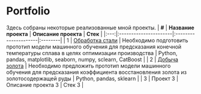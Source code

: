 # Portfolio
Здесь собраны некоторые реализованные мной проекты.
| **#** | **Название проекта** | **Описание проекта** | **Стек** |
|:---:|:----------------------|:---------------------|:--------|
| 1   | [Обработка стали](https://github.com/I-Elmanovich/Portfolio/tree/main/Steel%20project)             | Необходимо подготовить прототип модели машинного обучения для предсказания конечной температуры сплава в целях оптимизации производства   | Python, pandas, matplotlib, seaborn, numpy, sclearn, CatBoost  |
| 2   | [Добыча золота](https://github.com/I-Elmanovich/Portfolio/tree/main/Gold%20production)              | Необходимо предложить прототип модели машинного обучения для предсказания коэффициента восстановления золота из золотосодержащей руды    | Python, pandas, sklearn  |
| 3   | Проект 3              | Описание проекта 3   | Стек 3  |

